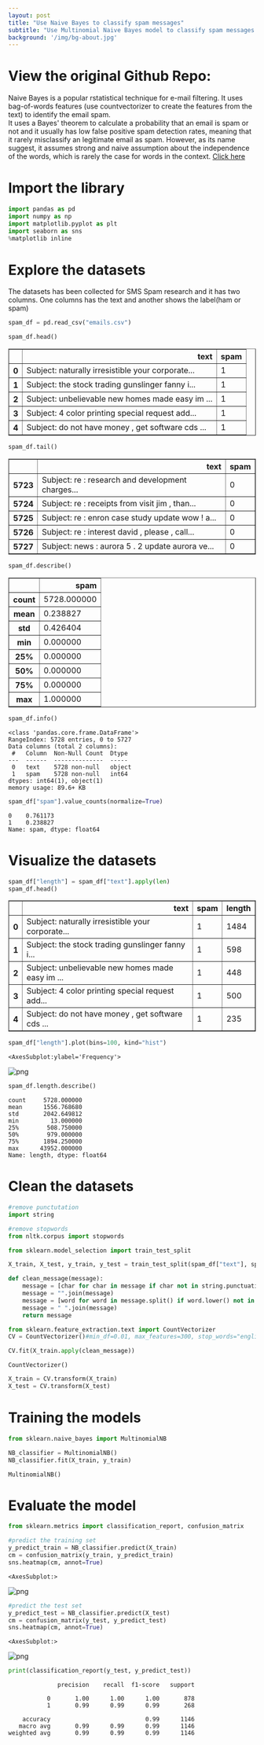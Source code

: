 ```yaml
---
layout: post
title: "Use Naive Bayes to classify spam messages"
subtitle: "Use Multinomial Naive Bayes model to classify spam messages and achieved 0.99 precision, recall and f1 score"
background: '/img/bg-about.jpg'
---
```


# View the original Github Repo: 
Naive Bayes is a popular rstatistical technique for e-mail filtering. It uses bag-of-words features (use countvectorizer to create the features from the text) to identify the email spam. <br>
It uses a Bayes' theorem to calculate a probability that an email is spam or not and it usually has low false positive spam detection rates, meaning that it rarely misclassify an legitimate email as spam. However, as its name suggest, it assumes strong and naive assumption about the independence of the words, which is rarely the case for words in the context. 
[Click here](https://github.com/lizhiyidaniel/spam_classifier_naive_bayes)
# Import the library


```python
import pandas as pd
import numpy as np
import matplotlib.pyplot as plt
import seaborn as sns
%matplotlib inline
```

# Explore the datasets

The datasets has been collected for SMS Spam research and it has two columns. One columns has the text and another shows the label(ham or spam)


```python
spam_df = pd.read_csv("emails.csv")
```


```python
spam_df.head()
```




<div>
<style scoped>
    .dataframe tbody tr th:only-of-type {
        vertical-align: middle;
    }

    .dataframe tbody tr th {
        vertical-align: top;
    }

    .dataframe thead th {
        text-align: right;
    }
</style>
<table border="1" class="dataframe">
  <thead>
    <tr style="text-align: right;">
      <th></th>
      <th>text</th>
      <th>spam</th>
    </tr>
  </thead>
  <tbody>
    <tr>
      <th>0</th>
      <td>Subject: naturally irresistible your corporate...</td>
      <td>1</td>
    </tr>
    <tr>
      <th>1</th>
      <td>Subject: the stock trading gunslinger  fanny i...</td>
      <td>1</td>
    </tr>
    <tr>
      <th>2</th>
      <td>Subject: unbelievable new homes made easy  im ...</td>
      <td>1</td>
    </tr>
    <tr>
      <th>3</th>
      <td>Subject: 4 color printing special  request add...</td>
      <td>1</td>
    </tr>
    <tr>
      <th>4</th>
      <td>Subject: do not have money , get software cds ...</td>
      <td>1</td>
    </tr>
  </tbody>
</table>
</div>




```python
spam_df.tail()
```




<div>
<style scoped>
    .dataframe tbody tr th:only-of-type {
        vertical-align: middle;
    }

    .dataframe tbody tr th {
        vertical-align: top;
    }

    .dataframe thead th {
        text-align: right;
    }
</style>
<table border="1" class="dataframe">
  <thead>
    <tr style="text-align: right;">
      <th></th>
      <th>text</th>
      <th>spam</th>
    </tr>
  </thead>
  <tbody>
    <tr>
      <th>5723</th>
      <td>Subject: re : research and development charges...</td>
      <td>0</td>
    </tr>
    <tr>
      <th>5724</th>
      <td>Subject: re : receipts from visit  jim ,  than...</td>
      <td>0</td>
    </tr>
    <tr>
      <th>5725</th>
      <td>Subject: re : enron case study update  wow ! a...</td>
      <td>0</td>
    </tr>
    <tr>
      <th>5726</th>
      <td>Subject: re : interest  david ,  please , call...</td>
      <td>0</td>
    </tr>
    <tr>
      <th>5727</th>
      <td>Subject: news : aurora 5 . 2 update  aurora ve...</td>
      <td>0</td>
    </tr>
  </tbody>
</table>
</div>




```python
spam_df.describe()
```




<div>
<style scoped>
    .dataframe tbody tr th:only-of-type {
        vertical-align: middle;
    }

    .dataframe tbody tr th {
        vertical-align: top;
    }

    .dataframe thead th {
        text-align: right;
    }
</style>
<table border="1" class="dataframe">
  <thead>
    <tr style="text-align: right;">
      <th></th>
      <th>spam</th>
    </tr>
  </thead>
  <tbody>
    <tr>
      <th>count</th>
      <td>5728.000000</td>
    </tr>
    <tr>
      <th>mean</th>
      <td>0.238827</td>
    </tr>
    <tr>
      <th>std</th>
      <td>0.426404</td>
    </tr>
    <tr>
      <th>min</th>
      <td>0.000000</td>
    </tr>
    <tr>
      <th>25%</th>
      <td>0.000000</td>
    </tr>
    <tr>
      <th>50%</th>
      <td>0.000000</td>
    </tr>
    <tr>
      <th>75%</th>
      <td>0.000000</td>
    </tr>
    <tr>
      <th>max</th>
      <td>1.000000</td>
    </tr>
  </tbody>
</table>
</div>




```python
spam_df.info()
```

    <class 'pandas.core.frame.DataFrame'>
    RangeIndex: 5728 entries, 0 to 5727
    Data columns (total 2 columns):
     #   Column  Non-Null Count  Dtype 
    ---  ------  --------------  ----- 
     0   text    5728 non-null   object
     1   spam    5728 non-null   int64 
    dtypes: int64(1), object(1)
    memory usage: 89.6+ KB



```python
spam_df["spam"].value_counts(normalize=True)
```




    0    0.761173
    1    0.238827
    Name: spam, dtype: float64



# Visualize the datasets


```python
spam_df["length"] = spam_df["text"].apply(len)
spam_df.head()
```




<div>
<style scoped>
    .dataframe tbody tr th:only-of-type {
        vertical-align: middle;
    }

    .dataframe tbody tr th {
        vertical-align: top;
    }

    .dataframe thead th {
        text-align: right;
    }
</style>
<table border="1" class="dataframe">
  <thead>
    <tr style="text-align: right;">
      <th></th>
      <th>text</th>
      <th>spam</th>
      <th>length</th>
    </tr>
  </thead>
  <tbody>
    <tr>
      <th>0</th>
      <td>Subject: naturally irresistible your corporate...</td>
      <td>1</td>
      <td>1484</td>
    </tr>
    <tr>
      <th>1</th>
      <td>Subject: the stock trading gunslinger  fanny i...</td>
      <td>1</td>
      <td>598</td>
    </tr>
    <tr>
      <th>2</th>
      <td>Subject: unbelievable new homes made easy  im ...</td>
      <td>1</td>
      <td>448</td>
    </tr>
    <tr>
      <th>3</th>
      <td>Subject: 4 color printing special  request add...</td>
      <td>1</td>
      <td>500</td>
    </tr>
    <tr>
      <th>4</th>
      <td>Subject: do not have money , get software cds ...</td>
      <td>1</td>
      <td>235</td>
    </tr>
  </tbody>
</table>
</div>




```python
spam_df["length"].plot(bins=100, kind="hist")
```




    <AxesSubplot:ylabel='Frequency'>




    
![png](/img/spam/output_12_1.png)
    



```python
spam_df.length.describe()
```




    count     5728.000000
    mean      1556.768680
    std       2042.649812
    min         13.000000
    25%        508.750000
    50%        979.000000
    75%       1894.250000
    max      43952.000000
    Name: length, dtype: float64



# Clean the datasets


```python
#remove punctutation
import string
```


```python
#remove stopwords
from nltk.corpus import stopwords
```


```python
from sklearn.model_selection import train_test_split
```


```python
X_train, X_test, y_train, y_test = train_test_split(spam_df["text"], spam_df["spam"], test_size=0.2)
```


```python
def clean_message(message):
    message = [char for char in message if char not in string.punctuation]
    message = "".join(message)
    message = [word for word in message.split() if word.lower() not in stopwords.words("english")]
    message = " ".join(message) 
    return message

```


```python
from sklearn.feature_extraction.text import CountVectorizer
CV = CountVectorizer()#min_df=0.01, max_features=300, stop_words="english")
```


```python
CV.fit(X_train.apply(clean_message))
```




    CountVectorizer()




```python
X_train = CV.transform(X_train)
X_test = CV.transform(X_test)
```

# Training the models


```python
from sklearn.naive_bayes import MultinomialNB
```


```python
NB_classifier = MultinomialNB()
NB_classifier.fit(X_train, y_train)
```




    MultinomialNB()



# Evaluate the model


```python
from sklearn.metrics import classification_report, confusion_matrix
```


```python
#predict the training set
y_predict_train = NB_classifier.predict(X_train)
cm = confusion_matrix(y_train, y_predict_train)
sns.heatmap(cm, annot=True)
```




    <AxesSubplot:>




    
![png](/img/spam/output_28_1.png)
    



```python
#predict the test set
y_predict_test = NB_classifier.predict(X_test)
cm = confusion_matrix(y_test, y_predict_test)
sns.heatmap(cm, annot=True)
```




    <AxesSubplot:>




    
![png](/img/spam/output_29_1.png)
    



```python
print(classification_report(y_test, y_predict_test))
```

                  precision    recall  f1-score   support
    
               0       1.00      1.00      1.00       878
               1       0.99      0.99      0.99       268
    
        accuracy                           0.99      1146
       macro avg       0.99      0.99      0.99      1146
    weighted avg       0.99      0.99      0.99      1146
    

